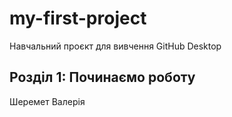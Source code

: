 # my-first-project
 Навчальний проєкт для вивчення GitHub Desktop
## Розділ 1: Починаємо роботу
Шеремет Валерія